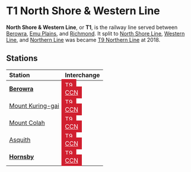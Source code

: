 # T1 North Shore & Western Line

**North Shore & Western Line**, or **T1**, is the railway line served between [Berowra](/sydneyrail/berowra/berowra), [Emu Plains](/sydneyrail/emuplains/emuplains), and [Richmond](/sydneyrail/richmond/richmond). It split to [North Shore Line](northshore), [Western Line](western), and [Northern Line](northern) was became [T9 Northern Line](/sydneyrail/t9/t9) at 2018.

## Stations

| Station | Interchange |
| :--- | :--- |
| <strong>[Berowra](/sydneyrail/berowra/berowra)</strong> | <mark style="background-color: #D11F2F; display: inline-block; padding: 6px 10px; margin: -6px -10px;"><a href="/sydneyrail/train/t9" style="color: #fff;">T9</a></mark><br><mark style="background-color: #D11F2F; display: inline-block; padding: 6px 10px; margin: -6px -10px;"><a href="/sydneyrail/train/ccn" style="color: #fff;">CCN</a></mark> |
| [Mount Kuring-gai](/sydneyrail/mountkuringgai/mountkuringgai) | <mark style="background-color: #D11F2F; display: inline-block; padding: 6px 10px; margin: -6px -10px;"><a href="/sydneyrail/train/t9" style="color: #fff;">T9</a></mark><br><mark style="background-color: #D11F2F; display: inline-block; padding: 6px 10px; margin: -6px -10px;"><a href="/sydneyrail/train/ccn" style="color: #fff;">CCN</a></mark> |
| [Mount Colah](/sydneyrail/mountcolah/mountcolah) | <mark style="background-color: #D11F2F; display: inline-block; padding: 6px 10px; margin: -6px -10px;"><a href="/sydneyrail/train/t9" style="color: #fff;">T9</a></mark><br><mark style="background-color: #D11F2F; display: inline-block; padding: 6px 10px; margin: -6px -10px;"><a href="/sydneyrail/train/ccn" style="color: #fff;">CCN</a></mark> |
| [Asquith](/sydneyrail/asquith/asquith) | <mark style="background-color: #D11F2F; display: inline-block; padding: 6px 10px; margin: -6px -10px;"><a href="/sydneyrail/train/t9" style="color: #fff;">T9</a></mark><br><mark style="background-color: #D11F2F; display: inline-block; padding: 6px 10px; margin: -6px -10px;"><a href="/sydneyrail/train/ccn" style="color: #fff;">CCN</a></mark> |
| <strong>[Hornsby](/sydneyrail/hornsby/hornsby)</strong> | <mark style="background-color: #D11F2F; display: inline-block; padding: 6px 10px; margin: -6px -10px;"><a href="/sydneyrail/train/t9" style="color: #fff;">T9</a></mark><br><mark style="background-color: #D11F2F; display: inline-block; padding: 6px 10px; margin: -6px -10px;"><a href="/sydneyrail/train/ccn" style="color: #fff;">CCN</a></mark> |